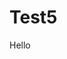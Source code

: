 <!DOCTYPE html>
# Test5
<html>
<link rel="stylesheet" type="text/css" href="Testing/stylesheet.css" />
<body>
  <p>Hello</p>
</body>
</html>
